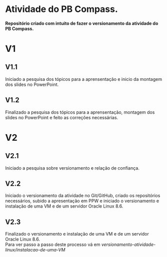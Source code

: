 # Atividade do PB Compass.  
#### Repositório criado com intuito de fazer o versionamento da atividade do PB Compass.  
# V1  
## V1.1  
Iniciado a pesquisa dos tópicos para a aprensentação e inicio da montagem dos slides no PowerPoint.  
## V1.2  
Finalizado a pesquisa dos tópicos para a aprensentação, montagem dos slides no PowerPoint e feito as correções necessárias.  
# V2  
## V2.1  
Iniciado a pesquisa sobre versionamento e relação de confiança.  
## V2.2  
Iniciado o versionamento da atividade no Git/GitHub, criado os repositórios necessários, subido a apresentação em PPW e iniciado o versionamento e instalação de uma VM e de um servidor Oracle Linux 8.6.  
## V2.3  
Finalizado o versionamento e instalação de uma VM e de um servidor Oracle Linux 8.6.  
Para ver passo a passo deste processo vá em *versionamento-atividade-linux/instalacao-de-uma-VM*  
